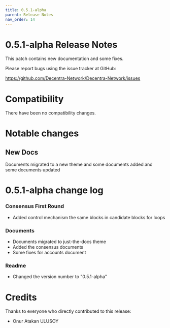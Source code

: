 ```yaml
---
title: 0.5.1-alpha
parent: Release Notes
nav_order: 14
---
```


# 0.5.1-alpha Release Notes

This patch contains new documentation and some fixes.

Please report bugs using the issue tracker at GitHub:

<https://github.com/Decentra-Network/Decentra-Network/issues>

# Compatibility

There have been no compatibility changes.

# Notable changes

## New Docs

Documents migrated to a new theme and some documents added and some documents updated

# 0.5.1-alpha change log

### Consensus First Round

- Added control mechanism the same blocks in candidate blocks for loops

### Documents

- Documents migrated to just-the-docs theme
- Added the consensus documents
- Some fixes for accounts document

### Readme

- Changed the version number to "0.5.1-alpha"

# Credits

Thanks to everyone who directly contributed to this release:

- Onur Atakan ULUSOY
